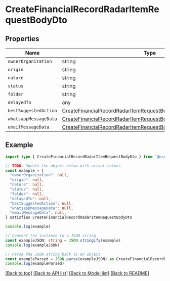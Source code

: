 
# CreateFinancialRecordRadarItemRequestBodyDto


## Properties

Name | Type
------------ | -------------
`ownerOrganization` | string
`origin` | string
`nature` | string
`status` | string
`folder` | string
`delayedTo` | any
`bestSuggestedAction` | [CreateFinancialRecordRadarItemRequestBodyDtoBestSuggestedAction](CreateFinancialRecordRadarItemRequestBodyDtoBestSuggestedAction.md)
`whatsappMessageData` | [CreateFinancialRecordRadarItemRequestBodyDtoWhatsappMessageData](CreateFinancialRecordRadarItemRequestBodyDtoWhatsappMessageData.md)
`emailMessageData` | [CreateFinancialRecordRadarItemRequestBodyDtoEmailMessageData](CreateFinancialRecordRadarItemRequestBodyDtoEmailMessageData.md)

## Example

```typescript
import type { CreateFinancialRecordRadarItemRequestBodyDto } from '@usesofia/pegasus-core-api-sdk'

// TODO: Update the object below with actual values
const example = {
  "ownerOrganization": null,
  "origin": null,
  "nature": null,
  "status": null,
  "folder": null,
  "delayedTo": null,
  "bestSuggestedAction": null,
  "whatsappMessageData": null,
  "emailMessageData": null,
} satisfies CreateFinancialRecordRadarItemRequestBodyDto

console.log(example)

// Convert the instance to a JSON string
const exampleJSON: string = JSON.stringify(example)
console.log(exampleJSON)

// Parse the JSON string back to an object
const exampleParsed = JSON.parse(exampleJSON) as CreateFinancialRecordRadarItemRequestBodyDto
console.log(exampleParsed)
```

[[Back to top]](#) [[Back to API list]](../README.md#api-endpoints) [[Back to Model list]](../README.md#models) [[Back to README]](../README.md)


